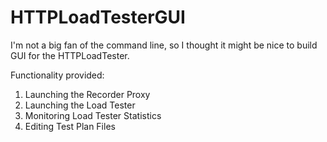 # HTTPLoadTesterGUI
I'm not a big fan of the command line, so I thought it might be nice to build GUI for the HTTPLoadTester. 

Functionality provided:
1) Launching the Recorder Proxy
2) Launching the Load Tester
3) Monitoring Load Tester Statistics
4) Editing Test Plan Files 
